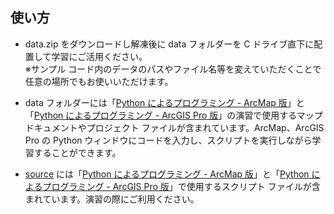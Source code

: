 ## 使い方
* data.zip をダウンロードし解凍後に data フォルダーを C ドライブ直下に配置して学習にご活用ください。<br>※サンプル コード内のデータのパスやファイル名等を変えていただくことで任意の場所でもお使いいただけます。

* data フォルダーには「[Python によるプログラミング - ArcMap 版](https://github.com/EsriJapan/arcpy-resources/blob/master/Python%E3%81%AB%E3%82%88%E3%82%8B%E3%83%97%E3%83%AD%E3%82%B0%E3%83%A9%E3%83%9F%E3%83%B3%E3%82%B0_ArcMap.pdf)」と「[Python によるプログラミング - ArcGIS Pro 版](https://github.com/EsriJapan/arcpy-resources/blob/master/Python%E3%81%AB%E3%82%88%E3%82%8B%E3%83%97%E3%83%AD%E3%82%B0%E3%83%A9%E3%83%9F%E3%83%B3%E3%82%B0_ArcGISPro.pdf)」の演習で使用するマップ ドキュメントやプロジェクト ファイルが含まれています。ArcMap、ArcGIS Pro の Python ウィンドウにコードを入力し、スクリプトを実行しながら学習することができます。

* [source](https://github.com/EsriJapan/arcpy-resources/tree/master/%E6%BC%94%E7%BF%92%E3%83%87%E3%83%BC%E3%82%BF/source) には「[Python によるプログラミング - ArcMap 版](https://github.com/EsriJapan/arcpy-resources/blob/master/Python%E3%81%AB%E3%82%88%E3%82%8B%E3%83%97%E3%83%AD%E3%82%B0%E3%83%A9%E3%83%9F%E3%83%B3%E3%82%B0_ArcMap.pdf)」と「[Python によるプログラミング - ArcGIS Pro 版](https://github.com/EsriJapan/arcpy-resources/blob/master/Python%E3%81%AB%E3%82%88%E3%82%8B%E3%83%97%E3%83%AD%E3%82%B0%E3%83%A9%E3%83%9F%E3%83%B3%E3%82%B0_ArcGISPro.pdf)」で使用するスクリプト ファイルが含まれています。演習の際にご利用ください。